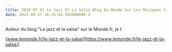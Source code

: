 ```yaml
---
title: 2018 07 01 Le Jazz Et La Salsa Blog Du Monde Sur Les Musiques Caribeennes
date: 2022-09-27 16:25:03.955000000 Z
---
```


Auteur du blog "Le jazz et la salsa" sur le Monde.fr, je t

[www.lemonde.fr/le-jazz-et-la-salsa](https://www.lemonde.fr/le-jazz-et-la-salsa/)
